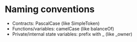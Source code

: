 # Naming conventions

- Contracts: PascalCase (like SimpleToken)
- Functions/variables: camelCase (like balanceOf)
- Private/internal state variables: prefix with _ (like _owner)
